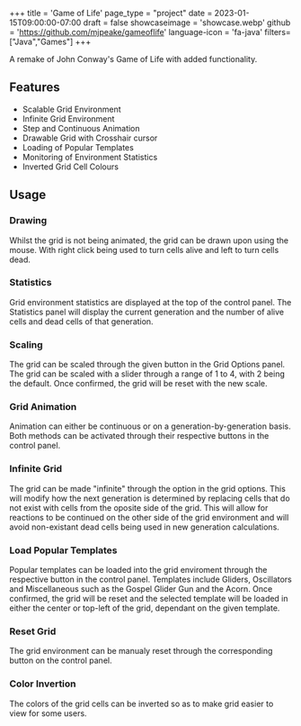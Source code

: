 +++
title = 'Game of Life'
page_type = "project"
date = 2023-01-15T09:00:00-07:00
draft = false
showcaseimage = 'showcase.webp'
github = 'https://github.com/mjpeake/gameoflife'
language-icon = 'fa-java'
filters=["Java","Games"]
+++

A remake of John Conway's Game of Life with added functionality.

## Features
- Scalable Grid Environment
- Infinite Grid Environment
- Step and Continuous Animation
- Drawable Grid with Crosshair cursor
- Loading of Popular Templates
- Monitoring of Environment Statistics
- Inverted Grid Cell Colours

## Usage

### Drawing
Whilst the grid is not being animated, the grid can be drawn upon using the mouse. With right click being used to turn cells alive and left to turn cells dead.

### Statistics
Grid environment statistics are displayed at the top of the control panel. The Statistics panel will display the current generation and the number of alive cells and dead cells of that generation.

### Scaling
The grid can be scaled through the given button in the Grid Options panel. The grid can be scaled with a slider through a range of 1 to 4, with 2 being the default. Once confirmed, the grid will be reset with the new scale.

### Grid Animation
Animation can either be continuous or on a generation-by-generation basis. Both methods can be activated through their respective buttons in the control panel.

### Infinite Grid
The grid can be made "infinite" through the option in the grid options. This will modify how the next generation is determined by replacing cells that do not exist with cells from the oposite side of the grid. This will allow for reactions to be continued on the other side of the grid environment and will avoid non-existant dead cells being used in new generation calculations.

### Load Popular Templates
Popular templates can be loaded into the grid enviroment through the respective button in the control panel. Templates include Gliders, Oscillators and Miscellaneous such as the Gospel Glider Gun and the Acorn. Once confirmed, the grid will be reset and the selected template will be loaded in either the center or top-left of the grid, dependant on the given template.

### Reset Grid
The grid environment can be manualy reset through the corresponding button on the control panel.

### Color Invertion
The colors of the grid cells can be inverted so as to make grid easier to view for some users.